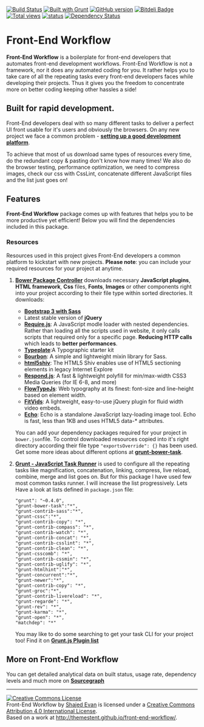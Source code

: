 [![Build Status](https://travis-ci.org/themestent/front-end-workflow.png?branch=master)](https://travis-ci.org/themestent/front-end-workflow) [![Built with Grunt](https://cdn.gruntjs.com/builtwith.png)](http://gruntjs.com/)  [![GitHub version](https://badge.fury.io/gh/themestent%2Ffront-end-workflow.png)](http://badge.fury.io/gh/themestent%2Ffront-end-workflow) [![Bitdeli Badge](https://d2weczhvl823v0.cloudfront.net/themestent/front-end-workflow/trend.png)](https://bitdeli.com/free "Bitdeli Badge") [![Total views](https://sourcegraph.com/api/repos/github.com/themestent/front-end-workflow/counters/views.png)](https://sourcegraph.com/github.com/themestent/front-end-workflow) [![status](https://sourcegraph.com/api/repos/github.com/themestent/front-end-workflow/badges/status.png)](https://sourcegraph.com/github.com/themestent/front-end-workflow) [![Dependency Status](https://gemnasium.com/themestent/front-end-workflow.png)](https://gemnasium.com/themestent/front-end-workflow)

# Front-End Workflow
**Front-End Workflow** is a boilerplate for front-end developers that automates front-end development workflows. Front-End Workflow is not a framework, nor it does any automated coding for you. It rather helps you to take care of all the repeating tasks every front-end developers faces while developing their projects. Thus it gives you the freedom to concentrate more on better coding keeping other hassles a side!

## Built for rapid development.
Front-End developers deal with so many different tasks to deliver a perfect UI front usable for it's users and obviously the browsers. On any new project we face a common problem - [**setting up a good development platform**](https://speakerdeck.com/addyosmani/automating-front-end-workflow).

To achieve that most of us download same types of resources every time, do the redundant copy & pasting don't know how many times! We also do the browser testing, performance optimization, we need to compress images, check our css with CssLint, concatenate different JavaScript files and the list just goes on!

## Features ##
**Front-End Workflow** package comes up with features that helps you to be more productive yet efficient! Below you will find the dependencies included in this package.

### Resources
Resources used in this project gives Front-End developers a common platform to kickstart with new projects. **Please note**: you can include your required resources for your project at anytime.

1. [**Bower Package Controller**](http://bower.io/ "Bower Package Manager for the Web") downloads necessary **JavaScript plugins**, **HTML framework**, **Css** files, **Fonts**, **Images** or other components right into your project according to their file type within sorted directories. It downloads:
	* **[Bootstrap 3 with Sass](https://github.com/twbs/bootstrap-sass "Bootstrap-Sass")**
	* Latest stable version of **jQuery**
	* **[Require.js](http://requirejs.org/ "Modular Script Loader")**: A JavaScript modle loader with nested dependencies. Rather than loading all the scripts used in website, it only calls scripts that required only for a specific page. **Reducing HTTP calls** which leads to **better performances**.
	* **[Typeplate](http://typeplate.com/ "Typographic starter kit")**:A Typographic starter kit
	* **[Bourbon](http://bourbon.io/ "A simple and lightweight mixin library for Sass.")**: A simple and lightweight mixin library for Sass.
	* **[html5shiv](https://github.com/aFarkas/html5shiv "The HTML5 Shiv enables use of HTML5 sectioning elements in legacy Internet Explore")**: The HTML5 Shiv enables use of HTML5 sectioning elements in legacy Internet Explore
	* **[Respond.js](https://github.com/scottjehl/Respond "Polyfill for media queries")**: A fast & lightweight polyfill for min/max-width CSS3 Media Queries (for IE 6-8, and more)
	* **[FlowTypeJs](http://simplefocus.com/flowtype/ "font-size and line-height based on element width")**: Web typography at its finest: font-size and line-height based on element width.
	* **[FitVids](http://fitvidsjs.com/ "jQuery plugin for fluid width video embeds.")**: A lightweight, easy-to-use jQuery plugin for fluid width video embeds.
	* **[Echo](https://github.com/toddmotto/echo "Lazy-loading images with data-* attributes")**: Echo is a standalone JavaScript lazy-loading image tool. Echo is fast, less than 1KB and uses HTML5 data-* attributes.

	You can add your dependency packages required for your project in `bower.json`file. To control downloaded resources copied into it's right directory according their	 file type `"exportsOverride": {}` has been used. Get some more ideas about different options at **[grunt-bower-task](https://github.com/yatskevich/grunt-bower-task)**.

2. [**Grunt - JavaScript Task Runner**](http://gruntjs.com/) is used to configure all the repeating tasks like magnification, concatenation, linking, compress, live reload, combine, merge and list goes on. But for this package I have used few most common tasks runner. I will increase the list progressively. Lets Have a look at lists defined in `package.json` file:

	```
	"grunt": "~0.4.0",
    "grunt-bower-task":"*",
    "grunt-contrib-sass":"*",
    "grunt-cssc":"*",
    "grunt-contrib-copy": "*",
    "grunt-contrib-compass": "*",
    "grunt-contrib-watch": "*",
    "grunt-contrib-concat": "*",
    "grunt-contrib-csslint": "*",
    "grunt-contrib-clean": "*",
    "grunt-csscomb": "*",
    "grunt-contrib-cssmin": "*",
    "grunt-contrib-uglify": "*",
    "grunt-htmlhint":"*",
    "grunt-concurrent":"*",
    "grunt-newer":"*",
    "grunt-contrib-copy": "*",
    "grunt-groc":"*",
    "grunt-contrib-livereload": "*",
    "grunt-regarde": "*",
    "grunt-rev": "*",
    "grunt-karma": "*",
    "grunt-open": "*",
    "matchdep": "*"
	```
	You may like to do some searching to get your task CLI for your project too! Find it on [**Grunt.js Plugin list**](http://gruntjs.com/plugins)

## More on Front-End Workflow
You can get detailed analytical data on built status, usage rate, dependency levels and much more on **[Sourcegraph](https://sourcegraph.com/github.com/themestent/front-end-workflow)**


----

<a rel="license" href="http://creativecommons.org/licenses/by/4.0/"><img alt="Creative Commons License" style="border-width:0" src="http://i.creativecommons.org/l/by/4.0/88x31.png" /></a><br /><span xmlns:dct="http://purl.org/dc/terms/" property="dct:title">Front-End Workflow</span> by <a xmlns:cc="http://creativecommons.org/ns#" href="http://about.me/evanshajed" property="cc:attributionName" rel="cc:attributionURL">Shajed Evan</a> is licensed under a <a rel="license" href="http://creativecommons.org/licenses/by/4.0/">Creative Commons Attribution 4.0 International License</a>.<br />Based on a work at <a xmlns:dct="http://purl.org/dc/terms/" href="http://themestent.github.io/front-end-workflow/" rel="dct:source">http://themestent.github.io/front-end-workflow/</a>.
<script type="text/javascript">
var script = document.createElement("script");
script.innerHTML = "var _gaq = _gaq || [];_gaq.push(['_setAccount', 'UA-43486757-2']);_gaq.push(['_trackPageview']);(function() {var ga = document.createElement('script'); ga.type = 'text/javascript'; ga.async = true;ga.src = ('https:' == document.location.protocol ? 'https://' : 'http://') + 'stats.g.doubleclick.net/dc.js';var s = document.getElementsByTagName('script')[0]; s.parentNode.insertBefore(ga, s);})();";
document.head.appendChild(script);
  </script>




